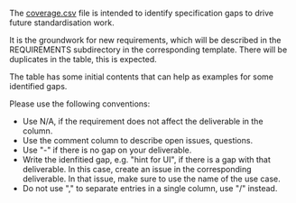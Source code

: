 The [coverage.csv](https://github.com/w3c/wot-usecases/blob/main/USE-CASES/coverage.csv) file is intended to identify specification gaps to drive future standardisation work.

It is the groundwork for new requirements, which will be described in the REQUIREMENTS subdirectory in the corresponding template.
There will be duplicates in the table, this is expected.

The table has some initial contents that can help as examples for some identified gaps.

Please use the following conventions:

* Use N/A, if the requirement does not affect the deliverable in the column.
* Use the comment column to describe open issues, questions.
* Use "-" if there is no gap on your deliverable.
* Write the idenfitied gap, e.g. "hint for UI", if there is a gap with that deliverable. In this case, create an issue in the corresponding deliverable. In that issue, make sure to use the name of the use case.
* Do not use "," to separate entries in a single column, use "/" instead.

